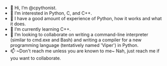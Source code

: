 - 👋 Hi, I’m @cpythonist.
- 👀 I’m interested in Python, C, and C++.
- 🐍 I have a good amount of experience of Python, how it works and what it does.
- 🌱 I’m currently learning C++.
- 💞️ I’m looking to collaborate on writing a command-line interpreter (similar to cmd.exe and Bash) and writing a compiler for a new programming language (tentatively named 'Viper') in Python.
- 📫 ~Don't reach me unless you are known to me~ Nah, just reach me if you want to collaborate.
